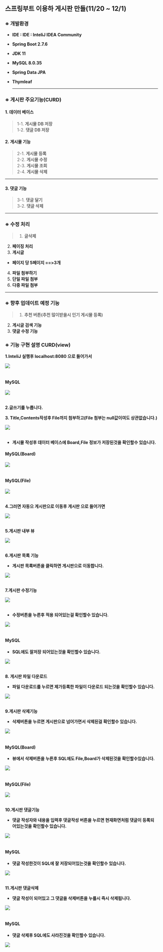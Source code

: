 ## 스프링부트 이용하 게시판 만들(11/20 ~ 12/1)

### ※ 개발환경
- __IDE : IDE : InteliJ IDEA Community__
- __Spring Boot 2.7.6__
- __JDK 11__
- __MySQL 8.0.35__
- __Spring Data JPA__
- __Thymleaf__

  ---

### ※ 게시판 주요기능(CURD)

#### 1. 데이터 베이스
>1-1. __게시물 DB 저장__  
1-2. __댓글 DB 저장__  

#### 2. 게시물 기능
>2-1. __게시물 등록__  
2-2. __게시물 수정__  
2-3. __게시물 조회__  
2-4. __게시물 삭제__

---
#### 3. 댓글 기능
>3-1. __댓글 달기__  
3-2. __댓글 삭제__  

---

### ※ 수정 처리
>1. __글삭제__
2. __페이징 처리__
3. __게시글__
- __페이지 당 5페이지 ==>3개__
4. __파일 첨부하기__
5. __단일 파일 첨부__
6. __다중 파일 첨부__

---

### ※ 향후 업데이트 예정 기능
>1. __추천 버튼(추천 많이받을시 인기 게시물 등록)__
2. __게시글 검색 기능__
3. __댓글 수정 기능__

### ※ 기능 구현 설명 CURD(view)

__1.InteliJ 실행후 localhost:8080 으로 들어가서__

<div class="test_image">
  <img src="./image/1.png">
</div><br>

#### MySQL

<div class="test_image">
  <img src="./image/1-1.png">
</div><br>

__2.글쓰기를 누릅니다.__

__3. Title,Contents작성후 File까지 첨부하고(File 첨부는 null값이여도 상관없습니다.)__

<div class="test_image">
  <img src="./image/2.png">
</div><br>

- __게시물 작성후 데이터 베이스에 Board,File 정보가 저장된것을 확인할수 있습니다.__
#### MySQL(Board)

<div class="test_image">
  <img src="./image/1-2.png">
</div><br>

#### MySQL(File)

<div class="test_image">
  <img src="./image/1-3.png">
</div><br>

__4.그러면 자동으 게시판으로 이동후 게시판 으로 들어가면__

<div class="test_image">
  <img src="./image/3.png">
</div><br>

__5.게시판 내부 뷰__

<div class="test_image">
  <img src="./image/4.png">
</div><br>

__6.게시판 목록 기능__
- __게시판 목록버튼을 클릭하면 게시판으로 이동합니다.__

<div class="test_image">
  <img src="./image/3.png">
</div><br>

__7.게시판 수정기능__

<div class="test_image">
  <img src="./image/8.png">
</div><br>

- __수정버튼을 누른후 적용 되어있는걸 확인할수 있습니다.__

<div class="test_image">
  <img src="./image/9.png">
</div><br>

#### MySQL

- __SQL에도 잘저장 되어있는것을 확인할수 있습니다.__

<div class="test_image">
  <img src="./image/1-4.png">
</div><br>

__8. 게시판 파일 다운로드__
- __파일 다운로드를 누르면 제가등록한 파일이 다운로드 되는것을 확인할수 있습니다.__

<div class="test_image">
  <img src="./image/10.png">
</div><br>

__9.게시판 삭제기능__

- __삭제버튼을 누르면 게시판으로 넘어가면서 삭제된걸 확인할수 있습니다.__

<div class="test_image">
  <img src="./image/11.png">
</div><br>



#### MySQL(Board)

- __뷰에서 삭제버튼을 누른후 SQL에도 File,Board가 삭제된것을 확인할수있습니다.__

<div class="test_image">
  <img src="./image/1-5.png">
</div><br>

#### MySQL(File)
<div class="test_image">
  <img src="./image/1-6.png">
</div><br>

__10.게시판 댓글기능__
- __댓글 작성자와 내용을 입력후 댓글작성 버튼을 누르면 현재화면처럼 댓글이 등록되어있는것을 확인할수 있습니다.__

<div class="test_image">
  <img src="./image/12.png">
</div><br>

#### MySQL

- __댓글 작성한것이 SQL에 잘 저장되어있는것을 확인할수 있습니다.__

<div class="test_image">
  <img src="./image/1-7.png">
</div><br>

__11.게시판 댓글삭제__
- __댓글 작성이 되어있고 그 댓글을 삭제버튼을 누를시 즉시 삭제됩니다.__

<div class="test_image">
  <img src="./image/13.png">
</div><br>

#### MySQL

- __댓글 삭제후 SQL에도 사라진것을 확인할수 있습니다.__

<div class="test_image">
  <img src="./image/1-8.png">
</div><br>
